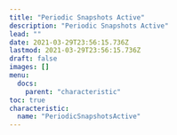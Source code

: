 ```yaml
---
title: "Periodic Snapshots Active"
description: "Periodic Snapshots Active"
lead: ""
date: 2021-03-29T23:56:15.736Z
lastmod: 2021-03-29T23:56:15.736Z
draft: false
images: []
menu:
  docs:
    parent: "characteristic"
toc: true
characteristic:
  name: "PeriodicSnapshotsActive"
---
```

